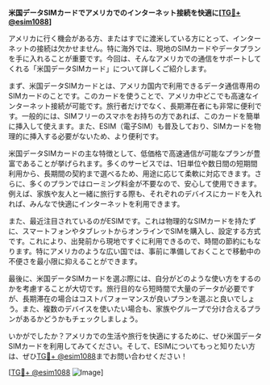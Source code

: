 **米国データSIMカードでアメリカでのインターネット接続を快適に[[TG💪+ @esim1088](https://t.me/s/esim1088)]**

アメリカに行く機会がある方、またはすでに渡米している方にとって、インターネットの接続は欠かせません。特に海外では、現地のSIMカードやデータプランを手に入れることが重要です。今回は、そんなアメリカでの通信をサポートしてくれる「米国データSIMカード」について詳しくご紹介します。

まず、米国データSIMカードとは、アメリカ国内で利用できるデータ通信専用のSIMカードのことです。このカードを使うことで、アメリカ中どこでも高速なインターネット接続が可能です。旅行者だけでなく、長期滞在者にも非常に便利です。一般的には、SIMフリーのスマホをお持ちの方であれば、このカードを簡単に挿入して使えます。また、ESIM（電子SIM）も普及しており、SIMカードを物理的に挿入する必要がないため、より便利です。

米国データSIMカードの主な特徴として、低価格で高速通信が可能なプランが豊富であることが挙げられます。多くのサービスでは、1日単位や数日間の短期間利用から、長期間の契約まで選べるため、用途に応じて柔軟に対応できます。さらに、多くのプランではローミング料金が不要なので、安心して使用できます。例えば、家族や友人と一緒に旅行する際も、それぞれのデバイスにカードを入れれば、みんなで快適にインターネットを利用できます。

また、最近注目されているのがESIMです。これは物理的なSIMカードを持たずに、スマートフォンやタブレットからオンラインでSIMを購入し、設定する方式です。これにより、出発前から現地ですぐに利用できるので、時間の節約にもなります。特にアメリカのような広い国では、事前に準備しておくことで移動中の不便さを最小限に抑えることができます。

最後に、米国データSIMカードを選ぶ際には、自分がどのような使い方をするのかを考慮することが大切です。旅行目的なら短時間で大量のデータが必要ですが、長期滞在の場合はコストパフォーマンスが良いプランを選ぶと良いでしょう。また、複数のデバイスを使いたい場合も、家族やグループで分け合えるプランがあるかどうかもチェックしましょう。

いかがでしたか？アメリカでの生活や旅行を快適にするために、ぜひ米国データSIMカードを利用してみてください。そして、ESIMについてもっと知りたい方は、ぜひ[TG💪+ @esim1088](https://t.me/s/esim1088)までお問い合わせください！

[[TG💪+ @esim1088](https://t.me/s/esim1088) ![Image](https://i.postimg.cc/Y0z9fWf4/image.png)]